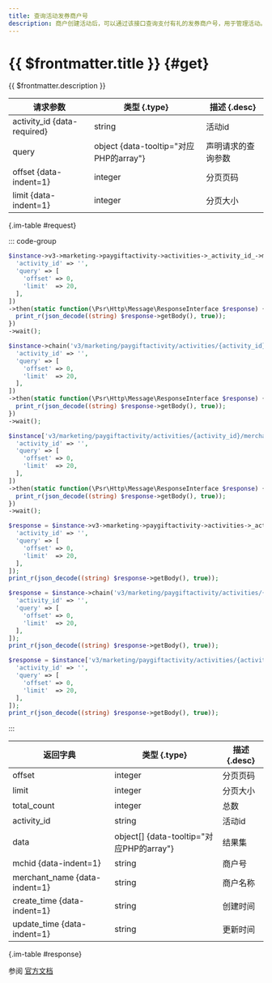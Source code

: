 ```yaml
---
title: 查询活动发券商户号
description: 商户创建活动后，可以通过该接口查询支付有礼的发券商户号，用于管理活动。
---
```


# {{ $frontmatter.title }} {#get}

{{ $frontmatter.description }}

| 请求参数 | 类型 {.type} | 描述 {.desc}
| --- | --- | ---
| activity_id {data-required} | string | 活动id
| query | object {data-tooltip="对应PHP的array"} | 声明请求的查询参数
| offset {data-indent=1} | integer | 分页页码
| limit {data-indent=1} | integer | 分页大小

{.im-table #request}

::: code-group

```php [异步纯链式]
$instance->v3->marketing->paygiftactivity->activities->_activity_id_->merchants->getAsync([
  'activity_id' => '',
  'query' => [
    'offset' => 0,
    'limit'  => 20,
  ],
])
->then(static function(\Psr\Http\Message\ResponseInterface $response) {
  print_r(json_decode((string) $response->getBody(), true));
})
->wait();
```

```php [异步声明式]
$instance->chain('v3/marketing/paygiftactivity/activities/{activity_id}/merchants')->getAsync([
  'activity_id' => '',
  'query' => [
    'offset' => 0,
    'limit'  => 20,
  ],
])
->then(static function(\Psr\Http\Message\ResponseInterface $response) {
  print_r(json_decode((string) $response->getBody(), true));
})
->wait();
```

```php [异步属性式]
$instance['v3/marketing/paygiftactivity/activities/{activity_id}/merchants']->getAsync([
  'activity_id' => '',
  'query' => [
    'offset' => 0,
    'limit'  => 20,
  ],
])
->then(static function(\Psr\Http\Message\ResponseInterface $response) {
  print_r(json_decode((string) $response->getBody(), true));
})
->wait();
```

```php [同步纯链式]
$response = $instance->v3->marketing->paygiftactivity->activities->_activity_id_->merchants->get([
  'activity_id' => '',
  'query' => [
    'offset' => 0,
    'limit'  => 20,
  ],
]);
print_r(json_decode((string) $response->getBody(), true));
```

```php [同步声明式]
$response = $instance->chain('v3/marketing/paygiftactivity/activities/{activity_id}/merchants')->get([
  'activity_id' => '',
  'query' => [
    'offset' => 0,
    'limit'  => 20,
  ],
]);
print_r(json_decode((string) $response->getBody(), true));
```

```php [同步属性式]
$response = $instance['v3/marketing/paygiftactivity/activities/{activity_id}/merchants']->get([
  'activity_id' => '',
  'query' => [
    'offset' => 0,
    'limit'  => 20,
  ],
]);
print_r(json_decode((string) $response->getBody(), true));
```

:::

| 返回字典 | 类型 {.type} | 描述 {.desc}
| --- | --- | ---
| offset | integer | 分页页码
| limit | integer | 分页大小
| total_count | integer | 总数
| activity_id | string | 活动id
| data | object[] {data-tooltip="对应PHP的array"} | 结果集
| mchid {data-indent=1} | string | 商户号
| merchant_name {data-indent=1} | string | 商户名称
| create_time {data-indent=1} | string | 创建时间
| update_time {data-indent=1} | string | 更新时间

{.im-table #response}

参阅 [官方文档](https://pay.weixin.qq.com/wiki/doc/apiv3/wxpay/marketing/paygiftactivity/chapter3_5.shtml)
